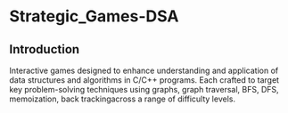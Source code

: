 # Strategic_Games-DSA

## Introduction

Interactive games designed to enhance understanding and application of data structures and algorithms in C/C++ programs. Each crafted to target key problem-solving techniques using graphs, graph traversal, BFS, DFS, memoization, back trackingacross a range of difficulty levels.



